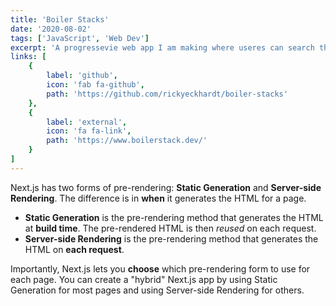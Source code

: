 ```yaml
---
title: 'Boiler Stacks'
date: '2020-08-02'
tags: ['JavaScript', 'Web Dev']
excerpt: 'A progressevie web app I am making where useres can search their characters from their favorite Marvel comics.'
links: [
    {
        label: 'github',
        icon: 'fab fa-github',
        path: 'https://github.com/rickyeckhardt/boiler-stacks'
    },
    {
        label: 'external',
        icon: 'fa fa-link',
        path: 'https://www.boilerstack.dev/'
    }
]
---
```


Next.js has two forms of pre-rendering: **Static Generation** and **Server-side Rendering**. The difference is in **when** it generates the HTML for a page.

- **Static Generation** is the pre-rendering method that generates the HTML at **build time**. The pre-rendered HTML is then _reused_ on each request.
- **Server-side Rendering** is the pre-rendering method that generates the HTML on **each request**.

Importantly, Next.js lets you **choose** which pre-rendering form to use for each page. You can create a "hybrid" Next.js app by using Static Generation for most pages and using Server-side Rendering for others.